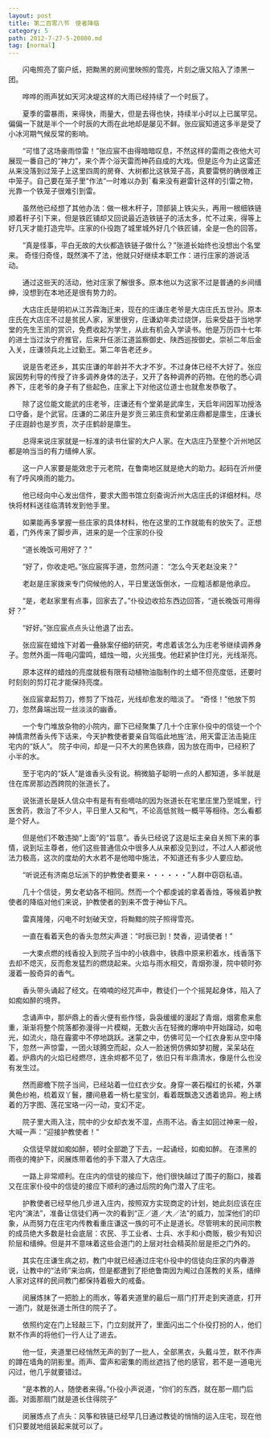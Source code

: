 ```yaml
---
layout: post
title: 第二百零八节　使者降临
category: 5
path: 2012-7-27-5-20800.md
tag: [normal]
---
```


　　闪电照亮了窗户纸，把黝黑的房间里映照的雪亮，片刻之唐又陷入了漆黑一团。

　　哗哗的雨声犹如天河决堤这样的大雨已经持续了一个时辰了。

　　夏季的雷暴雨，来得快，雨量大，但是去得也快，持续半小时以上已属罕见。偏偏一下就是半个一个时辰的大雨在此地却是屡见不鲜。张应宸知道这多半是受了小冰河期气候反常的影响。

　　“可惜了这场豪雨惊雷！”张应宸不由得暗暗叹息，不然这样的雷雨之夜他大可展现一番自己的“神力”，来个弄个浴天雷而神药自成的大戏。但是迄今为止这雷还从来没落到过笼子上这里四周的房脊、大树都比这铁笼子高，真要雷劈的确很难正中笼子。自己要在笼子里“作法”一时难以办到ˉ看来没有避雷针这样的引雷之物，光靠一个铁笼子很难引到雷。

　　虽然他已经想了其他办法：做一根木杆子，顶部装上铁尖头，再用一根细铁链顺着杆子引下来，但是铁匠铺却又回说最近造铁链子的活太多，忙不过来，得等上好几天才能打造完毕。庄家的仆役跑了城里城外好几个铁匠铺，全是一色的回答。

　　“真是怪事，平白无故的大伙都造铁链子做什么？”张道长始终也没想出个名堂来。 奇怪归奇怪，既然演不了法，他就只好继续本职工作：进行庄家的游说活动。

　　通过这些天的活动，他对庄家了解很多。原本他以为这家不过是普通的乡间缙绅，没想到在本地还是很有势力的。

　　大店庄氏是明初从江苏霖海迁来，现在的庄谦庄老爷是大店庄氏五世孙。原本庄氏在大店庄不过是贫民人家，家里很穷，庄谦幼年卖过烧饼，后来受益于当地学堂的先生王凯的赏识，免费收起为学生，从此有机会入学读书。他是万历四十七年的进士当过汝宁府推官，后来升任浙江道监察御史、陕西巡按御史。崇祯二年后金入关，庄谦领兵北上过勤王。第二年告老还乡。

　　说是告老还乡，其实庄谦的年龄并不大才不岁。不过身体已经不大好了。张应宸因势利导的传授了许多调养身体的法子，又开了各种调养的药物。在他的悉心调养下，庄老爷的身子有了些起色，庄家上下对他这位道士也就愈发恭敬了。

　　除了这位能文能武的庄老爷，庄谦还有个堂弟是武庠生，天启年间因军功授洛口守备，是个武官。庄谦的二弟庄升是岁贡三弟庄贲和堂弟庄鼎都是廪生，庄谦长子庄遐龄也是岁贡，次子庄鹤龄是廪生。

　　总得来说庄家就是一标准的读书仕宦的大户人家。在大店庄乃至整个沂州地区都是响当当的有力缙绅人家。

　　这一户人家要是能效忠于元老院，在鲁南地区就是绝大的助力。起码在沂州便有了呼风唤雨的能力。

　　他已经向中心发出信件，要求大图书馆立刻查询沂州大店庄氏的详细材料。尽快将材料送往临清转发到他手里。

　　如果能再多掌握一些庄家的具体材料，他在这里的工作就能有的放矢了。正想着，门外传来了脚步声，进来的是一个庄家的仆役

　　“道长晚饭可用好了？”

　　“好了，你收走吧。”张应宸挥手道，忽然问道： “怎么今天老赵没来？”

　　老赵是庄家拨来专门伺候他的人，平日里送饭倒水，一应粗活都是他承应。

　　“是，老赵家里有点事，回家去了。”仆役边收拾东西边回答，“道长晚饭可用得好？”

　　“好好。”张应宸点点头让他退了出去。

　　张应宸在蜡烛下对着一叠脉案仔细的研究，考虑着该怎么为庄老爷继续调养身子。忽然外面一阵电闪雷鸣，蜡烛一暗，火光摇曳。他赶紧护住灯光，光线渐亮。

　　原本这样的蜡烛的亮度就极有限有动植物油脂制作的土蜡不但亮度低，还要时时刻刻的剪灯花才能保持亮度。

　　张应宸拿起剪刀，修剪了下烛花，光线却愈发的暗淡了。 “奇怪！”他放下剪刀，忽然鼻端出现一丝淡淡的幽香。

　　一个专门堆放杂物的小院内，廊下已经聚集了几十个庄家仆役中的信徒一个个神情肃然香头传下话来，今天护教使者要亲自驾临此地旌’法，用天雷正法击毙庄宅内的“妖人”。 院子中间，却是一只不大的黑色铁鼎，因为放在雨中，已经积了小半的水。

　　至于宅内的“妖人”是谁香头没有说。稍微脑子聪明一点的人都知道，多半就是住在库房那边西跨院的张道长了。

　　说张道长是妖人信众中有是有有些嘀咕的因为张道长在宅里庄里乃至城里，行医舍药，救治了不少人，平日里人又和气，不论高低贫贱一概平等相待。怎么看都是个好人。

　　但是他们不敢违拗“上面”的“旨意”。香头已经说了这是坛主亲自关照下来的事情，说到坛主尊者，他们这些普通信众中很多人从来都没见到过，不过人人都说他法力极高，这次的度劫的大水若不是他暗中施法，不知道还有多少人要应劫。

　　“听说还有济南总坛派下的护教使者要来・・・・・・”人群中窃窃私语。

　　几十个信徒，男女老幼各不相同。然而一个个都虔诚的拿着香烛，等候着护教使者的降临对他们来说，护教使者的到来不啻于神仙下凡。

　　雷真隆隆，闪电不时划破天空，将黝黯的院子照得雪亮。

　　一直在看着天色的香头忽然尖声道：“时辰已到！焚香，迎请使者！”

　　一大束点燃的线香投入到院子当中的小铁鼎中，铁鼎中原来积着水，线香落下去却不熄灭，反而愈发猛烈的燃烧起来。火焰与雨水相交，青烟弥漫，院中顿时弥漫着一股奇异的香气。

　　香头带头诵起了经文。在喃喃的经咒声中，教徒们一个个摇晃起身体，陷入了如痴如醉的境界。

　　念诵声中，那炉鼎上的香火便有些作怪，袅袅缓缓的漫起了青烟，烟雾愈来愈重，渐渐将整个院落都弥漫得一片模糊，无数火舌在轻微的爆响中开始蹿动，如电光，如流火，隐在霾雾中不停地跳跃。迷蒙之中，仿佛可见一个红衣身影从空中降下，忽然一声惊雷，一团火球腾空而起，众人一脸迷惘仿佛如梦初醒，呆呆站在着。炉鼎内的火焰已经燃尽，连余烬都不见了，依旧只有半鼎清水，像是什么也没有发生过。

　　然而廊檐下院子当间，已经站着一位红衣少女。身穿一袭石榴红的长裙，外罩黄色纱袍，梳着双丫鬟，腰间悬着一柄七星宝剑，看着既飘逸又透着诡异。袍上绣着的万字图、莲花宝珞一闪一动，变幻不定。

　　院子里大雨入注，院中的少女却衣发不湿，点雨不沾。香主如回过神来一般，大喊一声：“迎接护教使者！”

　　众信徒早就如痴如醉，顿时全部跪了下去，一起诵经，如痴如醉。 在漆黑的雨夜的掩护下，闵展炼带着他的手下潜入了大店庄。

　　一路上非常顺利。在庄内的信徒的接应下，他们很快越过了围子的豁口，接着又在庄家仆役中的信徒的接应下顺利的通过后院的角门潜入了庄宅。

　　护教使者已经早他几步进入庄内，按照双方实现商定的计划，她此刻应该在庄宅内“演法”，准备让信徒们再一次的看到“正／道／大／法”的威力，加深他们的印象，从而努力在庄宅内传教看重庄谦这一族的可不止是道长。尽管明末的民间宗教的成员绝大多数是社会底层：农民、手工业者、士兵、水手和小商贩，极少有知识阶层和缙绅。但是并不意味着这些会道门的上层对社会精英阶层是拒之门外的。

　　其实在庄谦生病之初，教门中就已经通过庄宅仆役中的信徒向庄家的内眷游说，让教中的“法师”来治病，但是都遭到了拒绝鲁南因为阄过白莲教的关系，缙绅人家对这样的民间教门都保持着极大的戒备。

　　闵展炼抹了一把脸上的雨水，等着夹道里的最后一扇门打开走到夹道底，打开一道门，就是张道士所住的院子了。

　　依照约定在门上轻敲三下，门立刻就开了，里面闪出二个仆役打扮的人，他们默不作声的将他们一行人让了进去。

　　他一怔，夹道里已经悄然无声的到了一批人，全部黑衣，头戴斗笠，默不作声的蹲在墙角的阴影里。雨声、雷声和密集的雨丝遮挡了他的感官，若不是一道电光闪过，他几乎就要错过。

　　“是本教的人，随使者来得。”仆役小声说道，“你们的东西，就在那一扇门后面。对面那扇门就是道长住得院子”

　　闵展炼点了点头：风筝和铁链已经早几日通过教徒的悄悄的运入庄宅，现在他们只要就地组装起来就可以了。